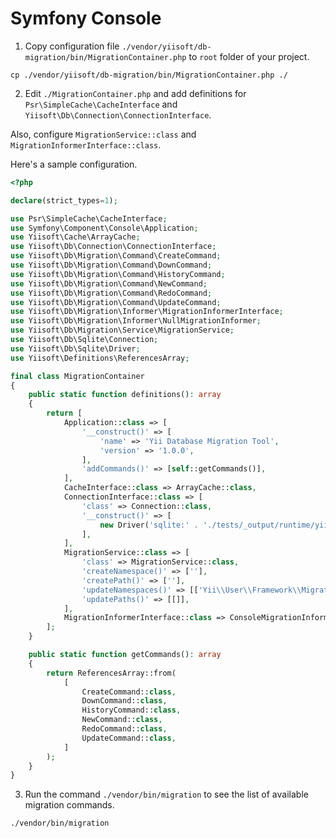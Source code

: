 # Symfony Console

1. Copy configuration file `./vendor/yiisoft/db-migration/bin/MigrationContainer.php` to `root` folder of your project.

```shell
cp ./vendor/yiisoft/db-migration/bin/MigrationContainer.php ./
```

2. Edit `./MigrationContainer.php` and add definitions for `Psr\SimpleCache\CacheInterface`
   and `Yiisoft\Db\Connection\ConnectionInterface`.

Also, configure `MigrationService::class` and `MigrationInformerInterface::class`.

Here's a sample configuration.

```php
<?php

declare(strict_types=1);

use Psr\SimpleCache\CacheInterface;
use Symfony\Component\Console\Application;
use Yiisoft\Cache\ArrayCache;
use Yiisoft\Db\Connection\ConnectionInterface;
use Yiisoft\Db\Migration\Command\CreateCommand;
use Yiisoft\Db\Migration\Command\DownCommand;
use Yiisoft\Db\Migration\Command\HistoryCommand;
use Yiisoft\Db\Migration\Command\NewCommand;
use Yiisoft\Db\Migration\Command\RedoCommand;
use Yiisoft\Db\Migration\Command\UpdateCommand;
use Yiisoft\Db\Migration\Informer\MigrationInformerInterface;
use Yiisoft\Db\Migration\Informer\NullMigrationInformer;
use Yiisoft\Db\Migration\Service\MigrationService;
use Yiisoft\Db\Sqlite\Connection;
use Yiisoft\Db\Sqlite\Driver;
use Yiisoft\Definitions\ReferencesArray;

final class MigrationContainer
{
    public static function definitions(): array
    {
        return [
            Application::class => [
                '__construct()' => [
                    'name' => 'Yii Database Migration Tool',
                    'version' => '1.0.0',
                ],
                'addCommands()' => [self::getCommands()],
            ],
            CacheInterface::class => ArrayCache::class,
            ConnectionInterface::class => [
                'class' => Connection::class,
                '__construct()' => [
                    new Driver('sqlite:' . './tests/_output/runtime/yiitest.sq3'),
                ],
            ],
            MigrationService::class => [
                'class' => MigrationService::class,
                'createNamespace()' => [''],
                'createPath()' => [''],
                'updateNamespaces()' => [['Yii\\User\\Framework\\Migration']],
                'updatePaths()' => [[]],
            ],
            MigrationInformerInterface::class => ConsoleMigrationInformer::class,
        ];
    }

    public static function getCommands(): array
    {
        return ReferencesArray::from(
            [
                CreateCommand::class,
                DownCommand::class,
                HistoryCommand::class,
                NewCommand::class,
                RedoCommand::class,
                UpdateCommand::class,
            ]
        );
    }
}
```

3. Run the command `./vendor/bin/migration` to see the list of available migration commands.

```shell
./vendor/bin/migration
```
